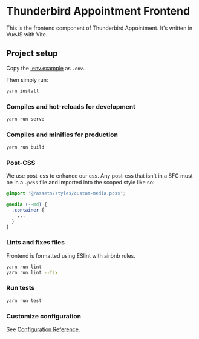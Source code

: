 # Thunderbird Appointment Frontend

This is the frontend component of Thunderbird Appointment. It's written in VueJS with Vite.

## Project setup

Copy the [.env.example](.env.example) as `.env`. 

Then simply run:
```bash
yarn install
```

### Compiles and hot-reloads for development

```bash
yarn run serve
```

### Compiles and minifies for production

```bash
yarn run build
```

### Post-CSS

We use post-css to enhance our css. Any post-css that isn't in a SFC must be in a `.pcss` file and imported into the scoped style like so:
```css
@import '@/assets/styles/custom-media.pcss';

@media (--md) {
  .container {
    ...
  }
}
```

### Lints and fixes files

Frontend is formatted using ESlint with airbnb rules.

```bash
yarn run lint
yarn run lint --fix
```

### Run tests

```bash
yarn run test
```

### Customize configuration

See [Configuration Reference](https://cli.vuejs.org/config/).
